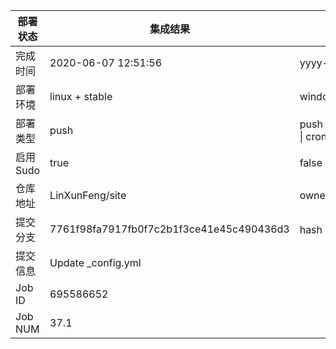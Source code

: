 部署状态 | 集成结果 | 参考值
---|---|---
完成时间 | 2020-06-07 12:51:56 | yyyy-mm-dd hh:mm:ss
部署环境 | linux + stable | window \| linux + stable
部署类型 | push | push \| pull_request \| api \| cron
启用Sudo | true | false \| true
仓库地址 | LinXunFeng/site | owner_name/repo_name
提交分支 | 7761f98fa7917fb0f7c2b1f3ce41e45c490436d3 | hash 16位
提交信息 | Update _config.yml |
Job ID   | 695586652 |
Job NUM  | 37.1 |
